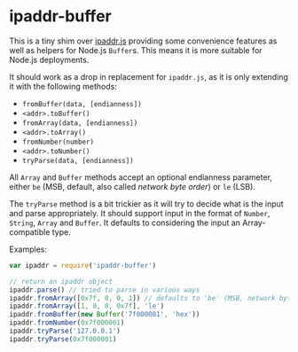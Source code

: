 # ipaddr-buffer

This is a tiny shim over [ipaddr.js](https://github.com/whitequark/ipaddr.js) providing
some convenience features as well as helpers for Node.js `Buffer`s. This means it is
more suitable for Node.js deployments.

It should work as a drop in replacement for `ipaddr.js`, as it is only extending it with
the following methods:
- `fromBuffer(data, [endianness])`
- `<addr>.toBuffer()`
- `fromArray(data, [endianness])`
- `<addr>.toArray()`
- `fromNumber(number)`
- `<addr>.toNumber()`
- `tryParse(data, [endianness])`

All `Array` and `Buffer` methods accept an optional endianness parameter, either
`be` (MSB, default, also called *network byte order*) or `le` (LSB).

The `tryParse` method is a bit trickier as it will try to decide what is the input and
parse appropriately. It should support input in the format of `Number`, `String`,
`Array` and `Buffer`. It defaults to considering the input an Array-compatible type.

Examples:

```js
var ipaddr = require('ipaddr-buffer')

// return an ipaddr object
ipaddr.parse() // tried to parse in various ways
ipaddr.fromArray([0x7f, 0, 0, 1]) // defaults to 'be' (MSB, network byteorder)
ipaddr.fromArray([1, 0, 0, 0x7f], 'le')
ipaddr.fromBuffer(new Buffer('7f000001', 'hex'))
ipaddr.fromNumber(0x7f000001)
ipaddr.tryParse('127.0.0.1')
ipaddr.tryParse(0x7f000001)
```
